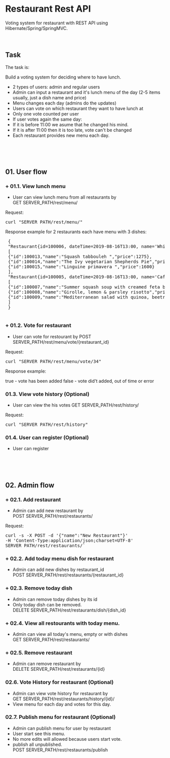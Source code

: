 # Restaurant Rest API
Voting system for restaurant with REST API using Hibernate/Spring/SpringMVC.
<br/><br/><br/>

## Task
The task is:

Build a voting system for deciding where to have lunch.

- 2 types of users: admin and regular users
- Admin can input a restaurant and it's lunch menu of the day (2-5 items usually, just a dish name and price)
- Menu changes each day (admins do the updates)
- Users can vote on which restaurant they want to have lunch at
- Only one vote counted per user
- If user votes again the same day:
- If it is before 11:00 we asume that he changed his mind.
- If it is after 11:00 then it is too late, vote can't be changed
- Each restaurant provides new menu each day.

<br/><br/><br/>

## 01. User flow 

### + 01.1. View lunch menu
- User can view lunch menu from all restaurants by 
<br/>GET SERVER_PATH/rest/menu/

Request:
 <pre>curl "SERVER_PATH/rest/menu/"</pre>

Response example for 2 restaurants each have menu with 3 dishes:
 <pre> {
 "Restaurant{id=100006, dateTime=2019-08-16T13:00, name='White Rabbit'}":
 [
 {"id":100013,"name":"Squash tabbouleh ","price":1275},
 {"id":100014,"name":"The Ivy vegetarian Shepherds Pie","price":1433},
 {"id":100015,"name":"Linguine primavera ","price":1600}
 ],
 "Restaurant{id=100005, dateTime=2019-08-16T13:00, name='Cafe Pushkin'}":
 [
 {"id":100007,"name":"Summer squash soup with creamed feta biscuits","price":875},
 {"id":100008,"name":"Girolle, lemon & parsley risotto","price":1500},
 {"id":100009,"name":"Mediterranean salad with quinoa, beetroot, datterini & olives","price":2250}
 ]
 }
   </pre>


### + 01.2. Vote for restaurant 
- User can vote for restourant by POST SERVER_PATH/rest/menu/vote/{restaurant_id} 

Request:
 <pre>curl "SERVER_PATH/rest/menu/vote/34"</pre>

Response example:

true - vote has been added
false - vote did't added, out of time or error

### 01.3. View vote history (Optional) 
- User can view the his votes GET SERVER_PATH/rest/history/ 

Request:
 <pre>curl "SERVER_PATH/rest/history"</pre>

### 01.4. User can register (Optional) 
- User can register 

 
 
<br/><br/><br/>

## 02. Admin flow 

### + 02.1. Add restaurant
- Admin can add new restaurant by 
<br/>POST SERVER_PATH/rest/restaurants/

Request: 
<pre>
curl -s -X POST -d '{"name":"New Restaurant"}' 
-H 'Content-Type:application/json;charset=UTF-8' 
SERVER_PATH/rest/restaurants/`
</pre>

### + 02.2. Add today menu dish for restaurant 
- Admin can add new dishes by restaurant_id 
<br/>POST SERVER_PATH/rest/restaurants/{restaurant_id}

### + 02.3. Remove today dish 
- Admin can remove today dishes by its id
- Only today  dish can be removed.
<br/>DELETE SERVER_PATH/rest/restaurants/dish/{dish_id}

### + 02.4. View all restourants with today menu.
- Admin can view all today's menu, empty or with dishes
<br/>GET SERVER_PATH/rest/restaurants/

### + 02.5. Remove restaurant
- Admin can remove restaurant by 
<br/>DELETE SERVER_PATH/rest/restaurants/{id}

### 02.6. Vote History for restaurant (Optional)
- Admin can view vote history for restaurant by 
<br/>GET SERVER_PATH/rest/restaurants/history/{id}/
- View menu for each day and votes for this day.

### 02.7. Publish menu for restaurant (Optional) 
- Admin can publish menu for user by restaurant
- User start see this menu.
- No more edits will allowed because users start vote.
- publish all unpublished.
<br/>POST SERVER_PATH/rest/restaurants/publish

<br/><br/><br/>

